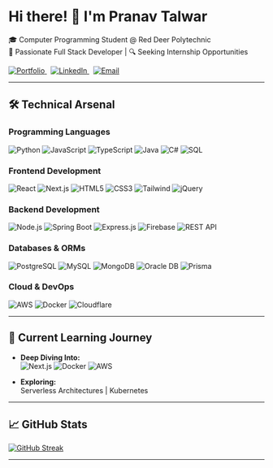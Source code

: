 # Hi there! 👋 I'm Pranav Talwar

🎓 Computer Programming Student @ Red Deer Polytechnic  
🚀 Passionate Full Stack Developer |  🔍 Seeking Internship Opportunities

<a href="https://www.pranavtalwar.ca">
  <img src="https://img.shields.io/static/v1?label=Portfolio&message=Visit&color=4CAF50&style=for-the-badge&logo=material-ui" alt="Portfolio">
</a>
&nbsp;
<a href="https://www.linkedin.com/in/pranav-talwar1">
  <img src="https://img.shields.io/static/v1?label=LinkedIn&message=Connect&color=0077B5&style=for-the-badge&logo=linkedin" alt="LinkedIn">
</a>
&nbsp;
<a href="mailto:talwarpranav929@gmail.com">
  <img src="https://img.shields.io/static/v1?label=Email&message=Reach%20Out&color=D14836&style=for-the-badge&logo=gmail" alt="Email">
</a>




---

## 🛠️ Technical Arsenal

### **Programming Languages**
![Python](https://img.shields.io/badge/Python-3776AB?style=for-the-badge&logo=python&logoColor=white)
![JavaScript](https://img.shields.io/badge/JavaScript-F7DF1E?style=for-the-badge&logo=javascript&logoColor=black)
![TypeScript](https://img.shields.io/badge/TypeScript-007ACC?style=for-the-badge&logo=typescript&logoColor=white)
![Java](https://img.shields.io/badge/Java-ED8B00?style=for-the-badge&logo=java&logoColor=white)
![C#](https://img.shields.io/badge/C%23-239120?style=for-the-badge&logo=c-sharp&logoColor=white)
![SQL](https://img.shields.io/badge/SQL-4479A1?style=for-the-badge&logo=mysql&logoColor=white)

### **Frontend Development**
![React](https://img.shields.io/badge/React-20232A?style=for-the-badge&logo=react)
![Next.js](https://img.shields.io/badge/Next.js-000000?style=for-the-badge&logo=nextdotjs)
![HTML5](https://img.shields.io/badge/HTML5-4479A1?style=for-the-badge&logo=html5)
![CSS3](https://img.shields.io/badge/CSS3-1572B6?style=for-the-badge&logo=css3)
![Tailwind](https://img.shields.io/badge/Tailwind_CSS-3776AB?style=for-the-badge&logo=tailwind-css)
![jQuery](https://img.shields.io/badge/jQuery-0769AD?style=for-the-badge&logo=jquery)

### **Backend Development**
![Node.js](https://img.shields.io/badge/Node.js-ED8B00?style=for-the-badge&logo=nodedotjs)
![Spring Boot](https://img.shields.io/badge/Spring_Boot-F7DF1E?style=for-the-badge&logo=spring)
![Express.js](https://img.shields.io/badge/Express.js-000000?style=for-the-badge&logo=express)
![Firebase](https://img.shields.io/badge/Firebase-FFCA28?style=for-the-badge&logo=firebase&logoColor=black)
![REST API](https://img.shields.io/badge/REST_API-FF6C37?style=for-the-badge&logo=json)

### **Databases & ORMs**
![PostgreSQL](https://img.shields.io/badge/PostgreSQL-F80000?style=for-the-badge&logo=postgresql)
![MySQL](https://img.shields.io/badge/MySQL-4EA94B?style=for-the-badge&logo=mysql)
![MongoDB](https://img.shields.io/badge/MongoDB-4479A1?style=for-the-badge&logo=mongodb)
![Oracle DB](https://img.shields.io/badge/Oracle-316192?style=for-the-badge&logo=oracle)
![Prisma](https://img.shields.io/badge/Prisma-3982CE?style=for-the-badge&logo=Prisma)

### **Cloud & DevOps**
![AWS](https://img.shields.io/badge/AWS-232F3E?style=for-the-badge&logo=amazonaws)
![Docker](https://img.shields.io/badge/Docker-F38020?style=for-the-badge&logo=docker)
![Cloudflare](https://img.shields.io/badge/Cloudflare-2496ED?style=for-the-badge&logo=cloudflare)


---

## 🌱 Current Learning Journey

- **Deep Diving Into:**  
  ![Next.js](https://img.shields.io/badge/-Next.js-000000?logo=nextdotjs)
  ![Docker](https://img.shields.io/badge/-Docker-2496ED?logo=docker)
  ![AWS](https://img.shields.io/badge/-AWS-232F3E?logo=amazonaws)

- **Exploring:**  
  Serverless Architectures | Kubernetes

---

## 📈 GitHub Stats

[![GitHub Streak](https://streak-stats.demolab.com?user=pranav-talwar&theme=dark)](https://git.io/streak-stats)


---



